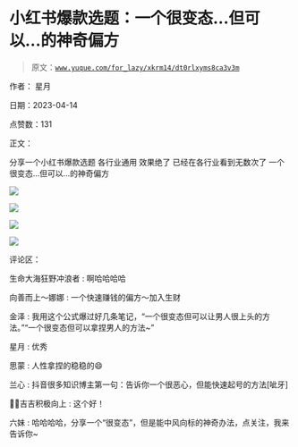 # 小红书爆款选题：一个很变态...但可以...的神奇偏方

> 原文：[`www.yuque.com/for_lazy/xkrm14/dt0rlxyms8ca3v3m`](https://www.yuque.com/for_lazy/xkrm14/dt0rlxyms8ca3v3m)

作者： 星月

日期：2023-04-14

点赞数：131

正文：

分享一个小红书爆款选题 各行业通用 效果绝了 已经在各行业看到无数次了 一个很变态...但可以...的神奇偏方

![](img/e42a94105b71cfcd7531a3a321d327c7.png)

![](img/6bc147c9f033386e7fa1929ae6efdcca.png)

![](img/37dd5cc35f3806f6a72154b269554967.png)

![](img/849b3bca8d7451dfd5b212deb2066c14.png)

评论区：

生命大海狂野冲浪者 : 啊哈哈哈哈

向善而上～娜娜 : 一个快速赚钱的偏方～加入生财

金泽 : 我用这个公式爆过好几条笔记，“一个很变态但可以让男人很上头的方法。”“一个很变态但可以拿捏男人的方法~”

星月 : 优秀

思蒙 : 人性拿捏的稳稳的😄

兰心 : 抖音很多知识博主第一句：告诉你一个很恶心，但能快速起号的方法[呲牙]

💪🏻吉吉积极向上 : 这个好！

六妹 : 哈哈哈哈，分享一个“很变态”，但是能中风向标的神奇办法，点关注，我来告诉你~

